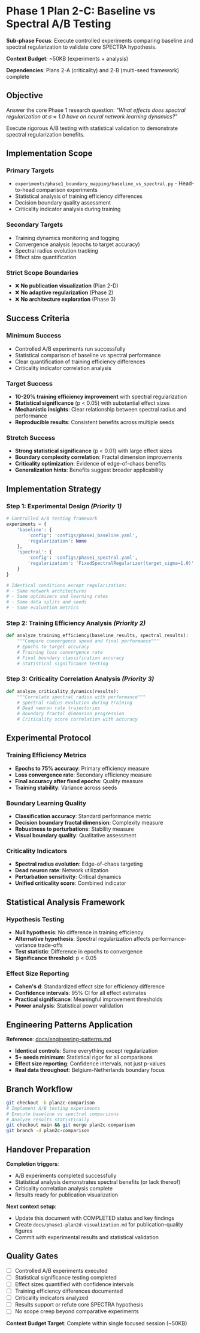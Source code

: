 # Phase 1 Plan 2-C: Baseline vs Spectral A/B Testing

**Sub-phase Focus**: Execute controlled experiments comparing baseline and spectral regularization to validate core SPECTRA hypothesis.

**Context Budget**: ~50KB (experiments + analysis)

**Dependencies**: Plans 2-A (criticality) and 2-B (multi-seed framework) complete

## Objective

Answer the core Phase 1 research question: *"What effects does spectral regularization at σ ≈ 1.0 have on neural network learning dynamics?"*

Execute rigorous A/B testing with statistical validation to demonstrate spectral regularization benefits.

## Implementation Scope

### **Primary Targets**
- `experiments/phase1_boundary_mapping/baseline_vs_spectral.py` - Head-to-head comparison experiments
- Statistical analysis of training efficiency differences
- Decision boundary quality assessment
- Criticality indicator analysis during training

### **Secondary Targets**
- Training dynamics monitoring and logging
- Convergence analysis (epochs to target accuracy)
- Spectral radius evolution tracking
- Effect size quantification

### **Strict Scope Boundaries**
- ❌ **No publication visualization** (Plan 2-D)
- ❌ **No adaptive regularization** (Phase 2)
- ❌ **No architecture exploration** (Phase 3)

## Success Criteria

### **Minimum Success**
- Controlled A/B experiments run successfully
- Statistical comparison of baseline vs spectral performance
- Clear quantification of training efficiency differences
- Criticality indicator correlation analysis

### **Target Success**
- **10-20% training efficiency improvement** with spectral regularization
- **Statistical significance** (p < 0.05) with substantial effect sizes
- **Mechanistic insights**: Clear relationship between spectral radius and performance
- **Reproducible results**: Consistent benefits across multiple seeds

### **Stretch Success**
- **Strong statistical significance** (p < 0.01) with large effect sizes
- **Boundary complexity correlation**: Fractal dimension improvements
- **Criticality optimization**: Evidence of edge-of-chaos benefits
- **Generalization hints**: Benefits suggest broader applicability

## Implementation Strategy

### **Step 1**: Experimental Design *(Priority 1)*
```python
# Controlled A/B testing framework
experiments = {
    'baseline': {
        'config': 'configs/phase1_baseline.yaml',
        'regularization': None
    },
    'spectral': {
        'config': 'configs/phase1_spectral.yaml', 
        'regularization': 'FixedSpectralRegularizer(target_sigma=1.0)'
    }
}

# Identical conditions except regularization:
# - Same network architectures
# - Same optimizers and learning rates  
# - Same data splits and seeds
# - Same evaluation metrics
```

### **Step 2**: Training Efficiency Analysis *(Priority 2)*
```python
def analyze_training_efficiency(baseline_results, spectral_results):
    """Compare convergence speed and final performance"""
    # Epochs to target accuracy
    # Training loss convergence rate
    # Final boundary classification accuracy
    # Statistical significance testing
```

### **Step 3**: Criticality Correlation Analysis *(Priority 3)*
```python
def analyze_criticality_dynamics(results):
    """Correlate spectral radius with performance"""
    # Spectral radius evolution during training
    # Dead neuron rate trajectories
    # Boundary fractal dimension progression
    # Criticality score correlation with accuracy
```

## Experimental Protocol

### **Training Efficiency Metrics**
- **Epochs to 75% accuracy**: Primary efficiency measure
- **Loss convergence rate**: Secondary efficiency measure
- **Final accuracy after fixed epochs**: Quality measure
- **Training stability**: Variance across seeds

### **Boundary Learning Quality**
- **Classification accuracy**: Standard performance metric
- **Decision boundary fractal dimension**: Complexity measure
- **Robustness to perturbations**: Stability measure
- **Visual boundary quality**: Qualitative assessment

### **Criticality Indicators**
- **Spectral radius evolution**: Edge-of-chaos targeting
- **Dead neuron rate**: Network utilization
- **Perturbation sensitivity**: Critical dynamics
- **Unified criticality score**: Combined indicator

## Statistical Analysis Framework

### **Hypothesis Testing**
- **Null hypothesis**: No difference in training efficiency
- **Alternative hypothesis**: Spectral regularization affects performance-variance trade-offs
- **Test statistic**: Difference in epochs to convergence
- **Significance threshold**: p < 0.05

### **Effect Size Reporting**
- **Cohen's d**: Standardized effect size for efficiency difference
- **Confidence intervals**: 95% CI for all effect estimates
- **Practical significance**: Meaningful improvement thresholds
- **Power analysis**: Statistical power validation

## Engineering Patterns Application

**Reference**: [docs/engineering-patterns.md](./docs/engineering-patterns.md)

- **Identical controls**: Same everything except regularization
- **5+ seeds minimum**: Statistical rigor for all comparisons
- **Effect size reporting**: Confidence intervals, not just p-values
- **Real data throughout**: Belgium-Netherlands boundary focus

## Branch Workflow

```bash
git checkout -b plan2c-comparison
# Implement A/B testing experiments
# Execute baseline vs spectral comparisons
# Analyze results statistically
git checkout main && git merge plan2c-comparison
git branch -d plan2c-comparison
```

## Handover Preparation

**Completion triggers**:
- A/B experiments completed successfully
- Statistical analysis demonstrates spectral benefits (or lack thereof)
- Criticality correlation analysis complete
- Results ready for publication visualization

**Next context setup**:
- Update this document with COMPLETED status and key findings
- Create `docs/phase1-plan2d-visualization.md` for publication-quality figures
- Commit with experimental results and statistical validation

## Quality Gates

- [ ] Controlled A/B experiments executed
- [ ] Statistical significance testing completed
- [ ] Effect sizes quantified with confidence intervals
- [ ] Training efficiency differences documented
- [ ] Criticality indicators analyzed
- [ ] Results support or refute core SPECTRA hypothesis
- [ ] No scope creep beyond comparative experiments

**Context Budget Target**: Complete within single focused session (~50KB)